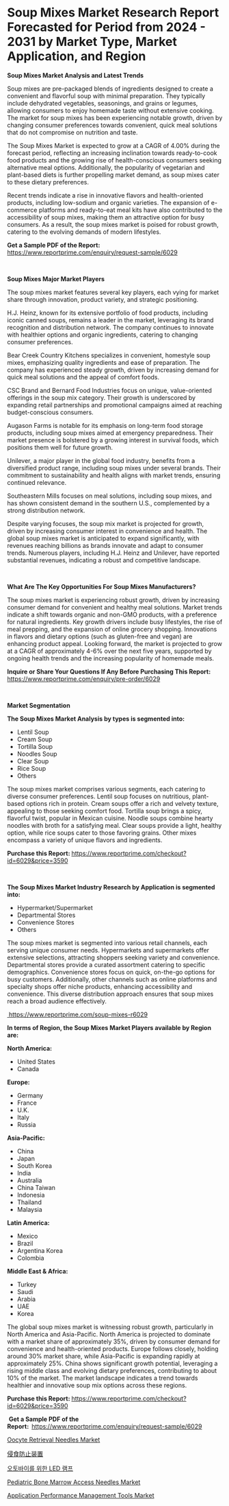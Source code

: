 <p><h1>Soup Mixes Market Research Report Forecasted for Period from 2024 -  2031 by Market Type, Market Application, and Region</h1></p><p><strong>Soup Mixes Market Analysis and Latest Trends</strong></p>
<p><p>Soup mixes are pre-packaged blends of ingredients designed to create a convenient and flavorful soup with minimal preparation. They typically include dehydrated vegetables, seasonings, and grains or legumes, allowing consumers to enjoy homemade taste without extensive cooking. The market for soup mixes has been experiencing notable growth, driven by changing consumer preferences towards convenient, quick meal solutions that do not compromise on nutrition and taste.</p><p>The Soup Mixes Market is expected to grow at a CAGR of 4.00% during the forecast period, reflecting an increasing inclination towards ready-to-cook food products and the growing rise of health-conscious consumers seeking alternative meal options. Additionally, the popularity of vegetarian and plant-based diets is further propelling market demand, as soup mixes cater to these dietary preferences. </p><p>Recent trends indicate a rise in innovative flavors and health-oriented products, including low-sodium and organic varieties. The expansion of e-commerce platforms and ready-to-eat meal kits have also contributed to the accessibility of soup mixes, making them an attractive option for busy consumers. As a result, the soup mixes market is poised for robust growth, catering to the evolving demands of modern lifestyles.</p></p>
<p><strong>Get a Sample PDF of the Report:&nbsp;</strong> <a href="https://www.reportprime.com/enquiry/request-sample/6029">https://www.reportprime.com/enquiry/request-sample/6029</a></p>
<p>&nbsp;</p>
<p><strong>Soup Mixes Major Market Players</strong></p>
<p><p>The soup mixes market features several key players, each vying for market share through innovation, product variety, and strategic positioning. </p><p>H.J. Heinz, known for its extensive portfolio of food products, including iconic canned soups, remains a leader in the market, leveraging its brand recognition and distribution network. The company continues to innovate with healthier options and organic ingredients, catering to changing consumer preferences.</p><p>Bear Creek Country Kitchens specializes in convenient, homestyle soup mixes, emphasizing quality ingredients and ease of preparation. The company has experienced steady growth, driven by increasing demand for quick meal solutions and the appeal of comfort foods.</p><p>CSC Brand and Bernard Food Industries focus on unique, value-oriented offerings in the soup mix category. Their growth is underscored by expanding retail partnerships and promotional campaigns aimed at reaching budget-conscious consumers.</p><p>Augason Farms is notable for its emphasis on long-term food storage products, including soup mixes aimed at emergency preparedness. Their market presence is bolstered by a growing interest in survival foods, which positions them well for future growth.</p><p>Unilever, a major player in the global food industry, benefits from a diversified product range, including soup mixes under several brands. Their commitment to sustainability and health aligns with market trends, ensuring continued relevance.</p><p>Southeastern Mills focuses on meal solutions, including soup mixes, and has shown consistent demand in the southern U.S., complemented by a strong distribution network.</p><p>Despite varying focuses, the soup mix market is projected for growth, driven by increasing consumer interest in convenience and health. The global soup mixes market is anticipated to expand significantly, with revenues reaching billions as brands innovate and adapt to consumer trends. Numerous players, including H.J. Heinz and Unilever, have reported substantial revenues, indicating a robust and competitive landscape.</p></p>
<p>&nbsp;</p>
<p><strong>What Are The Key Opportunities For Soup Mixes Manufacturers?</strong></p>
<p><p>The soup mixes market is experiencing robust growth, driven by increasing consumer demand for convenient and healthy meal solutions. Market trends indicate a shift towards organic and non-GMO products, with a preference for natural ingredients. Key growth drivers include busy lifestyles, the rise of meal prepping, and the expansion of online grocery shopping. Innovations in flavors and dietary options (such as gluten-free and vegan) are enhancing product appeal. Looking forward, the market is projected to grow at a CAGR of approximately 4-6% over the next five years, supported by ongoing health trends and the increasing popularity of homemade meals.</p></p>
<p><strong>Inquire or Share Your Questions If Any Before Purchasing This Report:</strong> <a href="https://www.reportprime.com/enquiry/pre-order/6029">https://www.reportprime.com/enquiry/pre-order/6029</a></p>
<p>&nbsp;</p>
<p><strong>Market Segmentation</strong></p>
<p><strong>The Soup Mixes Market Analysis by types is segmented into:</strong></p>
<p><ul><li>Lentil Soup</li><li>Cream Soup</li><li>Tortilla Soup</li><li>Noodles Soup</li><li>Clear Soup</li><li>Rice Soup</li><li>Others</li></ul></p>
<p><p>The soup mixes market comprises various segments, each catering to diverse consumer preferences. Lentil soup focuses on nutritious, plant-based options rich in protein. Cream soups offer a rich and velvety texture, appealing to those seeking comfort food. Tortilla soup brings a spicy, flavorful twist, popular in Mexican cuisine. Noodle soups combine hearty noodles with broth for a satisfying meal. Clear soups provide a light, healthy option, while rice soups cater to those favoring grains. Other mixes encompass a variety of unique flavors and ingredients.</p></p>
<p><strong>Purchase this Report:&nbsp;</strong><a href="https://www.reportprime.com/checkout?id=6029&price=3590">https://www.reportprime.com/checkout?id=6029&price=3590</a></p>
<p>&nbsp;</p>
<p><strong>The Soup Mixes Market Industry Research by Application is segmented into:</strong></p>
<p><ul><li>Hypermarket/Supermarket</li><li>Departmental Stores</li><li>Convenience Stores</li><li>Others</li></ul></p>
<p><p>The soup mixes market is segmented into various retail channels, each serving unique consumer needs. Hypermarkets and supermarkets offer extensive selections, attracting shoppers seeking variety and convenience. Departmental stores provide a curated assortment catering to specific demographics. Convenience stores focus on quick, on-the-go options for busy customers. Additionally, other channels such as online platforms and specialty shops offer niche products, enhancing accessibility and convenience. This diverse distribution approach ensures that soup mixes reach a broad audience effectively.</p></p>
<p><a href="https://www.reportprime.com/soup-mixes-r6029">&nbsp;https://www.reportprime.com/soup-mixes-r6029</a></p>
<p><strong>In terms of Region, the Soup Mixes Market Players available by Region are:</strong></p>
<p>
    <p> <strong> North America: </strong>
        <ul>
            <li>United States</li>
            <li>Canada</li>
        </ul>
        </p> 
    <p> <strong> Europe: </strong>
        <ul>
            <li>Germany</li>
            <li>France</li>
            <li>U.K.</li>
            <li>Italy</li>
            <li>Russia</li>
        </ul>
        </p> 
    <p> <strong> Asia-Pacific: </strong>
        <ul>
            <li>China</li>
            <li>Japan</li>
            <li>South Korea</li>
            <li>India</li>
            <li>Australia</li>
            <li>China Taiwan</li>
            <li>Indonesia</li>
            <li>Thailand</li>
            <li>Malaysia</li>
        </ul>
        </p> 
    <p> <strong> Latin America: </strong>
        <ul>
            <li>Mexico</li>
            <li>Brazil</li>
            <li>Argentina Korea</li>
            <li>Colombia</li>
        </ul>
        </p> 
    <p> <strong> Middle East & Africa: </strong>
        <ul>
            <li>Turkey</li>
            <li>Saudi</li>
            <li>Arabia</li>
            <li>UAE</li>
            <li>Korea</li>
        </ul>
    </p>
    </p>
<p><p>The global soup mixes market is witnessing robust growth, particularly in North America and Asia-Pacific. North America is projected to dominate with a market share of approximately 35%, driven by consumer demand for convenience and health-oriented products. Europe follows closely, holding around 30% market share, while Asia-Pacific is expanding rapidly at approximately 25%. China shows significant growth potential, leveraging a rising middle class and evolving dietary preferences, contributing to about 10% of the market. The market landscape indicates a trend towards healthier and innovative soup mix options across these regions.</p></p>
<p><strong>Purchase this Report: </strong><a href="https://www.reportprime.com/checkout?id=6029&price=3590">https://www.reportprime.com/checkout?id=6029&price=3590</a></p>
<p>&nbsp;<strong>Get a Sample PDF of the Report:&nbsp;&nbsp;</strong><a href="https://www.reportprime.com/enquiry/request-sample/6029">https://www.reportprime.com/enquiry/request-sample/6029</a></p>
<p><strong></strong></p>
<p><p><a href="https://issuu.com/reportprime-2/docs/oocyte-retrieval-needles-market-siz_08d6b41e43b62a">Oocyte Retrieval Needles Market</a></p><p><a href="https://medium.com/@skylarreilly36/%E4%BE%B5%E9%A3%9F%E5%88%B6%E5%BE%A1%E3%83%87%E3%83%90%E3%82%A4%E3%82%B9%E3%81%AE%E5%B8%82%E5%A0%B4-%E3%82%B0%E3%83%AD%E3%83%BC%E3%83%90%E3%83%AB%E3%81%8A%E3%82%88%E3%81%B3%E5%9C%B0%E5%9F%9F%E5%88%86%E6%9E%90-%E3%82%A8%E3%83%B3%E3%83%89%E3%83%A6%E3%83%BC%E3%82%B6%E3%83%BC-%E8%A3%BD%E5%93%81-%E3%81%8A%E3%82%88%E3%81%B3%E5%9C%B0%E5%9F%9F%E3%81%AB%E7%84%A6%E7%82%B9%E3%82%92%E5%BD%93%E3%81%A6%E3%81%9F%E5%88%86%E6%9E%90%E3%81%A8%E4%BA%88%E6%B8%AC-2024%E5%B9%B4-2031%E5%B9%B4-40b1540288bc">侵食防止装置</a></p><p><a href="https://medium.com/@biancamacdonald87/%EB%AA%A8%ED%84%B0%EC%82%AC%EC%9D%B4%ED%81%B4%EC%9A%A9-led-%EB%9E%A8%ED%94%84-%EC%8B%9C%EC%9E%A5-%EC%A1%B0%EC%82%AC-%EB%B3%B4%EA%B3%A0%EC%84%9C%EC%97%90%EB%8A%94-2024%EB%85%84%EB%B6%80%ED%84%B0-2031%EB%85%84%EA%B9%8C%EC%A7%80-5-6-%EC%9D%98-e8202a87b0b0">오토바이를 위한 LED 램프</a></p><p><a href="https://issuu.com/reportprime-2/docs/pediatric-bone-marrow-access-needle_72ffe25d2ac3c1">Pediatric Bone Marrow Access Needles Market</a></p><p><a href="https://www.linkedin.com/pulse/navigating-global-application-performance-management-tools-qf8rf?trackingId=4cr%2BShMdR32dhU24uFEnGw%3D%3D">Application Performance Management Tools Market</a></p></p>